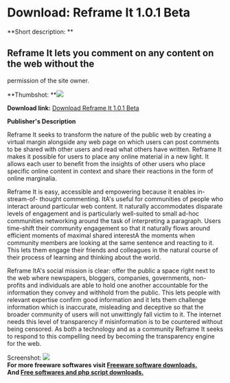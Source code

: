 # Download: Reframe It 1.0.1 Beta

**Short description: **

## Reframe It lets you comment on any content on the web without the
permission of the site owner.

  
**Thumbshot: **![](http://www.freewarefiles.com/screenshot/nopic.gif)   
  
**Download link:** [Download Reframe It 1.0.1 Beta](http://freesoftwares.boysofts.com/Reframe-It_program_45510.html)  
  

**Publisher's Description**  
  

Reframe It seeks to transform the nature of the public web by creating a
virtual margin alongside any web page on which users can post comments to be
shared with other users and read what others have written. Reframe It makes it
possible for users to place any online material in a new light. It allows each
user to benefit from the insights of other users who place specific online
content in context and share their reactions in the form of online marginalia.

Reframe It is easy, accessible and empowering because it enables in-stream-of-
thought commenting. ItA's useful for communities of people who interact around
particular web content. It naturally accommodates disparate levels of
engagement and is particularly well-suited to small ad-hoc communities
networking around the task of interpreting a paragraph. Users time-shift their
community engagement so that it naturally flows around efficient moments of
maximal shared interestA the moments when community members are looking at the
same sentence and reacting to it. This lets them engage their friends and
colleagues in the natural course of their process of learning and thinking
about the world.

Reframe ItA's social mission is clear: offer the public a space right next to
the web where newspapers, bloggers, companies, governments, non-profits and
individuals are able to hold one another accountable for the information they
convey and withhold from the public. This lets people with relevant expertise
confirm good information and it lets them challenge information which is
inaccurate, misleading and deceptive so that the broader community of users
will not unwittingly fall victim to it. The internet needs this level of
transparency if misinformation is to be countered without being censored. As
both a technology and as a community Reframe It seeks to respond to this
compelling need by becoming the transparency engine for the web.

  
  
Screenshot: ![](http://www.freewarefiles.com/screenshot/nopic.gif)  
**For more freeware softwares visit [Freeware software downloads.](http://freesoftwares.boysofts.com/)**   
**And [Free softwares and php script downloads.](http://www.boysofts.com/)**

